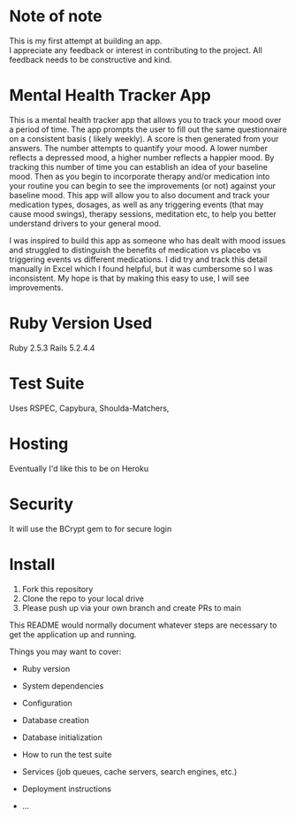 # Note of note
This is my first attempt at building an app.  
I appreciate any feedback or interest in contributing to the project.
All feedback needs to be constructive and kind.  

# Mental Health Tracker App
This is a mental health tracker app that allows you to track your mood over a period of time.
The app prompts the user to fill out the same questionnaire on a consistent basis ( likely weekly).
A score is then generated from your answers.  The number attempts to quantify your mood.  A lower number reflects a depressed mood, a higher number reflects a happier mood.
By tracking this number of time you can establish an idea of your baseline mood.
Then as you begin to incorporate therapy and/or medication into your routine you can begin to see the improvements (or not) against your baseline mood.
This app will allow you to also document and track your medication types, dosages, as well as any triggering events (that may cause mood swings), therapy sessions, meditation etc, to help you better understand drivers to your general mood.


I was inspired to build this app as someone who has dealt with mood issues and struggled to distinguish the benefits of medication vs placebo vs triggering events vs different medications.
I did try and track this detail manually in Excel which I found helpful, but it was cumbersome so I was inconsistent.  My hope is that by making this easy to use, I will see improvements.



# Ruby Version Used
Ruby 2.5.3
Rails 5.2.4.4

# Test Suite
Uses RSPEC, Capybura, Shoulda-Matchers, 

# Hosting
Eventually I'd like this to be on Heroku

# Security
It will use the BCrypt gem to for secure login

# Install
1. Fork this repository
2. Clone the repo to your local drive
3. Please push up via your own branch and create PRs to main



This README would normally document whatever steps are necessary to get the
application up and running.

Things you may want to cover:

* Ruby version

* System dependencies

* Configuration

* Database creation

* Database initialization

* How to run the test suite

* Services (job queues, cache servers, search engines, etc.)

* Deployment instructions

* ...
